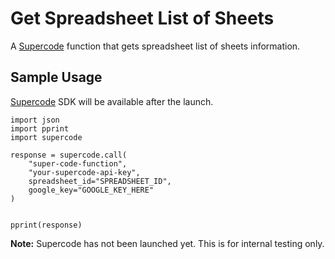 # Get Spreadsheet List of Sheets

A [Supercode](http://gosupercode.com) function that gets spreadsheet list of sheets information.

## Sample Usage

[Supercode](http://gosupercode.com) SDK will be available after the launch.

```
import json
import pprint
import supercode

response = supercode.call(
    "super-code-function",
    "your-supercode-api-key",
    spreadsheet_id="SPREADSHEET_ID",
    google_key="GOOGLE_KEY_HERE"
)

    
pprint(response)
```

**Note:** Supercode has not been launched yet. This is for internal testing only.